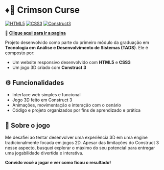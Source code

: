 # ♦️🧙 Crimson Curse 

[![HTML5](https://img.shields.io/badge/HTML5-E34F26?style=for-the-badge&logo=html5&logoColor=white)](https://developer.mozilla.org/pt-BR/docs/Web/HTML)
[![CSS3](https://img.shields.io/badge/CSS3-1572B6?style=for-the-badge&logo=css3&logoColor=white)](https://developer.mozilla.org/pt-BR/docs/Web/CSS)
[![Construct3](https://img.shields.io/badge/Construct_3-00FFDA?style=for-the-badge&logo=construct3&logoColor=black)](https://www.construct.net)

🔗 **[Clique aqui para ir a pagina](https://lucasbrasso.github.io/Crimson-Curse/Site%20Crimson%20Curse/)**

Projeto desenvolvido como parte do primeiro módulo da graduação em **Tecnologia em Análise e Desenvolvimento de Sistemas (TADS)**. Ele é composto por:

- Um website responsivo desenvolvido com **HTML5** e **CSS3**
- Um jogo 3D criado com **Construct 3**

## ⚙️ Funcionalidades 

- Interface web simples e funcional
- Jogo 3D feito em Construct 3
- Animações, movimentação e interação com o cenário
- Código e projeto organizados por fins de aprendizado e prática
## 📝 Sobre o jogo

Me desafiei ao tentar desenvolver uma experiência 3D em uma engine tradicionalmente focada em jogos 2D. Apesar das limitações do Construct 3 nesse aspecto, busquei explorar o máximo do seu potencial para entregar uma jogabilidade divertida e interativa.

**Convido você a jogar e ver como ficou o resultado!**